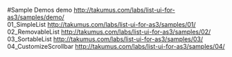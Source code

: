 #Sample Demos
demo <http://takumus.com/labs/list-ui-for-as3/samples/demo/>  
01_SimpleList <http://takumus.com/labs/list-ui-for-as3/samples/01/>  
02_RemovableList <http://takumus.com/labs/list-ui-for-as3/samples/02/>  
03_SortableList <http://takumus.com/labs/list-ui-for-as3/samples/03/>  
04_CustomizeScrollbar <http://takumus.com/labs/list-ui-for-as3/samples/04/>
